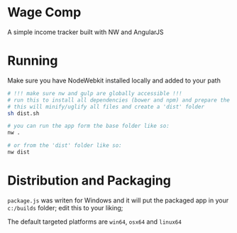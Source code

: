 # Wage Comp
A simple income tracker built with NW and AngularJS

# Running
Make sure you have NodeWebkit installed locally and added to your path
```sh
# !!! make sure nw and gulp are globally accessible !!!
# run this to install all dependencies (bower and npm) and prepare the app for packaging
# this will minify/uglify all files and create a 'dist' folder
sh dist.sh

# you can run the app form the base folder like so:
nw .

# or from the 'dist' folder like so:
nw dist
```

# Distribution and Packaging
`package.js` was writen for Windows and it will put the packaged app in your `c:/builds` folder; edit this to your liking;

The default targeted platforms are `win64`, `osx64` and `linux64`